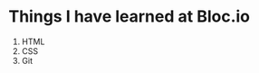 <!DOCTYPE html>
<html>
<head>
  <meta charset="utf-8">
  <meta name="viewport" content="width=device-width">
  <title>JS Bin</title>

  </head>
  
  <h1>Things I have learned at Bloc.io</h1>
  <ol>
  <li>HTML</li>
    <li>CSS</li>
    <li>Git</li>
<body>

</body>
</html>
